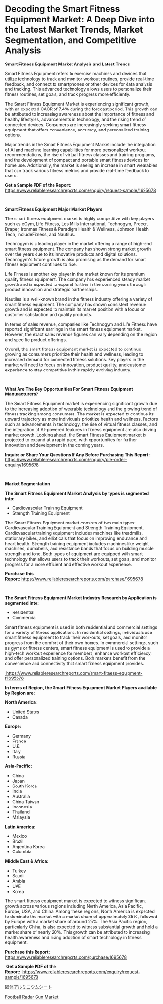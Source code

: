 <p><h1>Decoding the Smart Fitness Equipment Market: A Deep Dive into the Latest Market Trends, Market Segmentation, and Competitive Analysis</h1></p><p><strong>Smart Fitness Equipment Market Analysis and Latest Trends</strong></p>
<p><p>Smart Fitness Equipment refers to exercise machines and devices that utilize technology to track and monitor workout routines, provide real-time feedback, and connect to smartphones or other devices for data analysis and tracking. This advanced technology allows users to personalize their fitness routines, set goals, and track progress more efficiently.</p><p>The Smart Fitness Equipment Market is experiencing significant growth, with an expected CAGR of 7.4% during the forecast period. This growth can be attributed to increasing awareness about the importance of fitness and healthy lifestyles, advancements in technology, and the rising trend of connected devices. Consumers are increasingly seeking smart fitness equipment that offers convenience, accuracy, and personalized training options.</p><p>Major trends in the Smart Fitness Equipment Market include the integration of AI and machine learning capabilities for more personalized workout recommendations, the rise of virtual fitness classes and training programs, and the development of compact and portable smart fitness devices for home use. Additionally, the market is seeing an increase in smart wearables that can track various fitness metrics and provide real-time feedback to users.</p></p>
<p><strong>Get a Sample PDF of the Report:&nbsp;</strong> <a href="https://www.reliableresearchreports.com/enquiry/request-sample/1695678">https://www.reliableresearchreports.com/enquiry/request-sample/1695678</a></p>
<p>&nbsp;</p>
<p><strong>Smart Fitness Equipment Major Market Players</strong></p>
<p><p>The smart fitness equipment market is highly competitive with key players such as eGym, Life Fitness, Les Mills International, Technogym, Precor, Draper, Ironman Fitness & Paradigm Health & Wellness, Johnson Health Tech, IncludeFitness, and Nautilus.</p><p>Technogym is a leading player in the market offering a range of high-end smart fitness equipment. The company has shown strong market growth over the years due to its innovative products and digital solutions. Technogym's future growth is also promising as the demand for smart fitness equipment continues to rise.</p><p>Life Fitness is another key player in the market known for its premium quality fitness equipment. The company has experienced steady market growth and is expected to expand further in the coming years through product innovation and strategic partnerships.</p><p>Nautilus is a well-known brand in the fitness industry offering a variety of smart fitness equipment. The company has shown consistent revenue growth and is expected to maintain its market position with a focus on customer satisfaction and quality products.</p><p>In terms of sales revenue, companies like Technogym and Life Fitness have reported significant earnings in the smart fitness equipment market. However, the exact sales revenue figures can vary depending on the region and specific product offerings.</p><p>Overall, the smart fitness equipment market is expected to continue growing as consumers prioritize their health and wellness, leading to increased demand for connected fitness solutions. Key players in the market will need to focus on innovation, product quality, and customer experience to stay competitive in this rapidly evolving industry.</p></p>
<p>&nbsp;</p>
<p><strong>What Are The Key Opportunities For Smart Fitness Equipment Manufacturers?</strong></p>
<p><p>The Smart Fitness Equipment market is experiencing significant growth due to the increasing adoption of wearable technology and the growing trend of fitness tracking among consumers. The market is expected to continue its upward trajectory as more individuals prioritize health and wellness. Factors such as advancements in technology, the rise of virtual fitness classes, and the integration of AI-powered features in fitness equipment are also driving market growth. Looking ahead, the Smart Fitness Equipment market is projected to expand at a rapid pace, with opportunities for further innovation and development in the coming years.</p></p>
<p><strong>Inquire or Share Your Questions If Any Before Purchasing This Report:</strong> <a href="https://www.reliableresearchreports.com/enquiry/pre-order-enquiry/1695678">https://www.reliableresearchreports.com/enquiry/pre-order-enquiry/1695678</a></p>
<p>&nbsp;</p>
<p><strong>Market Segmentation</strong></p>
<p><strong>The Smart Fitness Equipment Market Analysis by types is segmented into:</strong></p>
<p><ul><li>Cardiovascular Training Equipment</li><li>Strength Training Equipment</li></ul></p>
<p><p>The Smart Fitness Equipment market consists of two main types: Cardiovascular Training Equipment and Strength Training Equipment. Cardiovascular training equipment includes machines like treadmills, stationary bikes, and ellipticals that focus on improving endurance and heart health. Strength training equipment includes machines like weight machines, dumbbells, and resistance bands that focus on building muscle strength and tone. Both types of equipment are equipped with smart technology that allows users to track their workouts, set goals, and monitor progress for a more efficient and effective workout experience.</p></p>
<p><strong>Purchase this Report:&nbsp;</strong><a href="https://www.reliableresearchreports.com/purchase/1695678">https://www.reliableresearchreports.com/purchase/1695678</a></p>
<p>&nbsp;</p>
<p><strong>The Smart Fitness Equipment Market Industry Research by Application is segmented into:</strong></p>
<p><ul><li>Residential</li><li>Commercial</li></ul></p>
<p><p>Smart fitness equipment is used in both residential and commercial settings for a variety of fitness applications. In residential settings, individuals use smart fitness equipment to track their workouts, set goals, and monitor progress from the comfort of their own homes. In commercial settings, such as gyms or fitness centers, smart fitness equipment is used to provide a high-tech workout experience for members, enhance workout efficiency, and offer personalized training options. Both markets benefit from the convenience and connectivity that smart fitness equipment provides.</p></p>
<p><a href="https://www.reliableresearchreports.com/smart-fitness-equipment-r1695678">&nbsp;https://www.reliableresearchreports.com/smart-fitness-equipment-r1695678</a></p>
<p><strong>In terms of Region, the Smart Fitness Equipment Market Players available by Region are:</strong></p>
<p>
    <p> <strong> North America: </strong>
        <ul>
            <li>United States</li>
            <li>Canada</li>
        </ul>
        </p> 
    <p> <strong> Europe: </strong>
        <ul>
            <li>Germany</li>
            <li>France</li>
            <li>U.K.</li>
            <li>Italy</li>
            <li>Russia</li>
        </ul>
        </p> 
    <p> <strong> Asia-Pacific: </strong>
        <ul>
            <li>China</li>
            <li>Japan</li>
            <li>South Korea</li>
            <li>India</li>
            <li>Australia</li>
            <li>China Taiwan</li>
            <li>Indonesia</li>
            <li>Thailand</li>
            <li>Malaysia</li>
        </ul>
        </p> 
    <p> <strong> Latin America: </strong>
        <ul>
            <li>Mexico</li>
            <li>Brazil</li>
            <li>Argentina Korea</li>
            <li>Colombia</li>
        </ul>
        </p> 
    <p> <strong> Middle East & Africa: </strong>
        <ul>
            <li>Turkey</li>
            <li>Saudi</li>
            <li>Arabia</li>
            <li>UAE</li>
            <li>Korea</li>
        </ul>
    </p>
    </p>
<p><p>The smart fitness equipment market is expected to witness significant growth across various regions including North America, Asia Pacific, Europe, USA, and China. Among these regions, North America is expected to dominate the market with a market share of approximately 35%, followed by Europe with a market share of around 25%. The Asia Pacific region, particularly China, is also expected to witness substantial growth and hold a market share of nearly 20%. This growth can be attributed to increasing health awareness and rising adoption of smart technology in fitness equipment.</p></p>
<p><strong>Purchase this Report: </strong><a href="https://www.reliableresearchreports.com/purchase/1695678">https://www.reliableresearchreports.com/purchase/1695678</a></p>
<p>&nbsp;<strong>Get a Sample PDF of the Report:&nbsp;&nbsp;</strong><a href="https://www.reliableresearchreports.com/enquiry/request-sample/1695678">https://www.reliableresearchreports.com/enquiry/request-sample/1695678</a></p>
<p><strong></strong></p>
<p><p><a href="https://github.com/dadanedu33/Market-Research-Report-List-2/blob/main/9669480141416.md">固体アルミニウムシート</a></p><p><a href="https://github.com/MaraKoelpin2023/Market-Research-Report-List-1/blob/main/football-radar-gun-market.md">Football Radar Gun Market</a></p></p>
